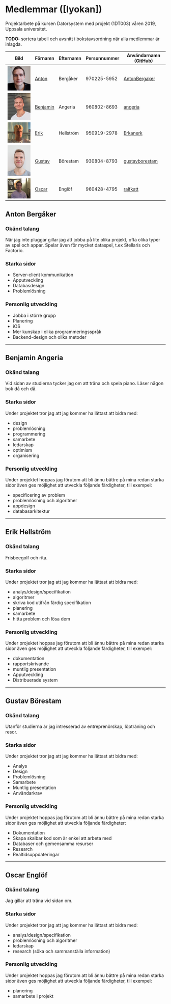 # Medlemmar ([Iyokan])

Projektarbete på kursen Datorsystem med projekt (1DT003) våren 2019, Uppsala universitet.

**TODO:** sortera tabell och avsnitt i bokstavsordning när alla medlemmar är inlagda.

Bild | Förnamn | Efternamn | Personnummer | Användarnamn (GitHub)
-----------------------------------------|-----------------------------|-----------|--------------|----------------------
<img src="images/anton.png" width="180"/> | [Anton](#anton-bergåker) | Bergåker | 970225-5952 | [AntonBergaker](https://github.com/AntonBergaker/)
<img src="images/benjamin.png" width="180"/> | [Benjamin](#benjamin-angeria) | Angeria | 960802-8693 | [angeria](https://github.com/angeria/)
<img src="images/proff13.png" width="180"/> | [Erik](#erik-hellström) | Hellström | 950919-2978 | [Erkanerk](https://github.com/erkanerk/)
<img src="images/Gustav.jpg" width="180"/> | [Gustav](#gustav-börestam) | Börestam | 930804-8793 | [gustavborestam](https://github.com/gustavborestam/)
<img src="images/IMG_5250.jpg" width="180"/> | [Oscar](#oscar-englöf) | Englöf | 960428-4795 | [ralfkatt](https://github.com/ralfkatt/)

## Anton Bergåker

### Okänd talang

När jag inte pluggar gillar jag att jobba på lite olika projekt, ofta olika typer av spel och appar. Spelar även för mycket dataspel, t.ex Stellaris och Factorio.

### Starka sidor

- Server-client kommunikation
- Apputveckling
- Databasdesign
- Problemlösning

### Personlig utveckling

- Jobba i större grupp
- Planering
- iOS
- Mer kunskap i olika programmeringsspråk
- Backend-design och olika metoder


-------------------------------------------------------------------------------------------------------------------------

## Benjamin Angeria

### Okänd talang

Vid sidan av studierna tycker jag om att träna och spela piano. Läser någon bok då och då.

### Starka sidor

Under projektet tror jag att jag kommer ha lättast att bidra med:

- design
- problemlösning
- programmering
- samarbete
- ledarskap
- optimism
- organisering

### Personlig utveckling

Under projektet hoppas jag förutom att bli ännu bättre på mina redan starka
sidor även ges möjlighet att utveckla följande färdigheter, till exempel:

- specificering av problem
- problemlösning och algoritmer
- appdesign
- databasarkitektur

-------------------------------------------------------------------------------------------------------------------------

## Erik Hellström

### Okänd talang

Frisbeegolf och rita.

### Starka sidor

Under projektet tror jag att jag kommer ha lättast att bidra med:

- analys/design/specifikation
- algoritmer
- skriva kod utifrån färdig specifikation
- planering
- samarbete
- hitta problem och lösa dem


### Personlig utveckling

Under projektet hoppas jag förutom att bli ännu bättre på mina redan starka
sidor även ges möjlighet att utveckla följande färdigheter, till exempel:

- dokumentation
- rapportskrivande
- muntlig presentation
- Apputveckling
- Distribuerade system

-------------------------------------------------------------------------------------------------------------------------

## Gustav Börestam

### Okänd talang
Utanför studierna är jag intresserad av entreprenörskap, löpträning och resor.


### Starka sidor
Under projektet tror jag att jag kommer ha lättast att bidra med:

- Analys
- Design
- Problemlösning
- Samarbete
- Muntlig presentation
- Användarkrav


### Personlig utveckling
Under projektet hoppas jag förutom att bli ännu bättre på mina redan starka sidor även ges möjlighet att utveckla följande färdigheter:

- Dokumentation
- Skapa skalbar kod som är enkel att arbeta med
- Databaser och gemensamma resurser
- Research
- Realtidsuppdateringar


-------------------------------------------------------------------------------------------------------------------------


## Oscar Englöf

### Okänd talang

Jag gillar att träna vid sidan om.

### Starka sidor

Under projektet tror jag att jag kommer ha lättast att bidra med:

- analys/design/specifikation
- problemlösning och algoritmer
- ledarskap
- research (söka och sammanställa information)

### Personlig utveckling

Under projektet hoppas jag förutom att bli ännu bättre på mina redan starka
sidor även ges möjlighet att utveckla följande färdigheter, till exempel:

- planering
- samarbete i projekt
